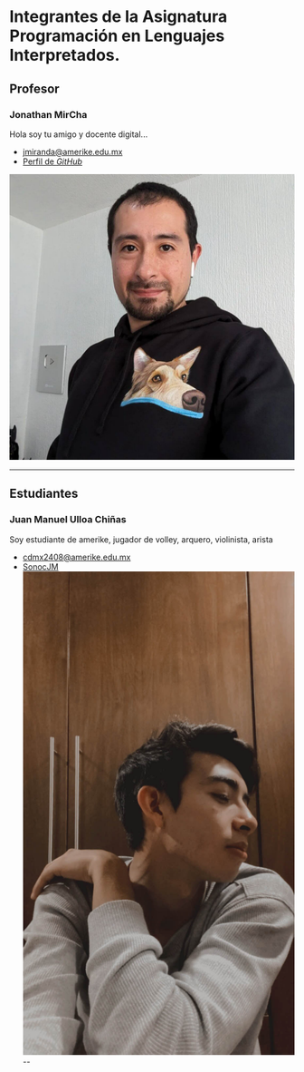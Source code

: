 # Integrantes de la Asignatura Programación en Lenguajes Interpretados.

## Profesor

### Jonathan MirCha

Hola soy tu amigo y docente digital...

- [jmiranda@amerike.edu.mx](jmiranda@amerike.edu.mx)
- [Perfil de _GitHub_](https://github.com/jonmircha)

![Jon](./img/jonmircha.jpg)

---

## Estudiantes

### Juan Manuel Ulloa Chiñas
 Soy estudiante de amerike, jugador de volley, arquero, violinista, arista
 - [cdmx2408@amerike.edu.mx](cdmx2408@amerike.edu.mx)
 - [SonocJM](https://github.com/SonocJM)
 ![JuanManuel](./img/JuanManuelImage.jpg)
 --
